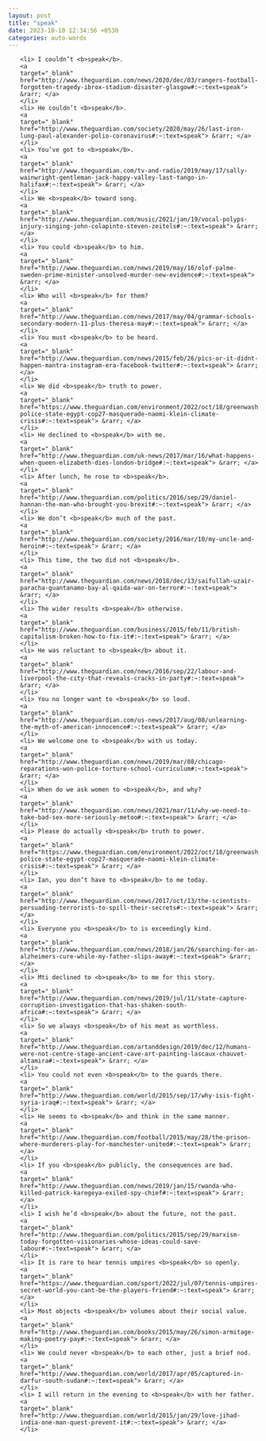 ```yaml
---
layout: post
title: "speak"
date: 2023-10-10 12:34:56 +0530
categories: auto-words
---
```

<ol>

    <li> I couldn’t <b>speak</b>.
    <a 
    target="_blank" 
    href="http://www.theguardian.com/news/2020/dec/03/rangers-football-forgotten-tragedy-ibrox-stadium-disaster-glasgow#:~:text=speak"> &rarr; </a>
    </li>
    <li> He couldn’t <b>speak</b>.
    <a 
    target="_blank" 
    href="http://www.theguardian.com/society/2020/may/26/last-iron-lung-paul-alexander-polio-coronavirus#:~:text=speak"> &rarr; </a>
    </li>
    <li> You’ve got to <b>speak</b>.
    <a 
    target="_blank" 
    href="http://www.theguardian.com/tv-and-radio/2019/may/17/sally-wainwright-gentleman-jack-happy-valley-last-tango-in-halifax#:~:text=speak"> &rarr; </a>
    </li>
    <li> We <b>speak</b> toward song.
    <a 
    target="_blank" 
    href="http://www.theguardian.com/music/2021/jan/19/vocal-polyps-injury-singing-john-colapinto-steven-zeitels#:~:text=speak"> &rarr; </a>
    </li>
    <li> You could <b>speak</b> to him.
    <a 
    target="_blank" 
    href="http://www.theguardian.com/news/2019/may/16/olof-palme-sweden-prime-minister-unsolved-murder-new-evidence#:~:text=speak"> &rarr; </a>
    </li>
    <li> Who will <b>speak</b> for them?
    <a 
    target="_blank" 
    href="http://www.theguardian.com/news/2017/may/04/grammar-schools-secondary-modern-11-plus-theresa-may#:~:text=speak"> &rarr; </a>
    </li>
    <li> You must <b>speak</b> to be heard.
    <a 
    target="_blank" 
    href="http://www.theguardian.com/news/2015/feb/26/pics-or-it-didnt-happen-mantra-instagram-era-facebook-twitter#:~:text=speak"> &rarr; </a>
    </li>
    <li> We did <b>speak</b> truth to power.
    <a 
    target="_blank" 
    href="https://www.theguardian.com/environment/2022/oct/18/greenwashing-police-state-egypt-cop27-masquerade-naomi-klein-climate-crisis#:~:text=speak"> &rarr; </a>
    </li>
    <li> He declined to <b>speak</b> with me.
    <a 
    target="_blank" 
    href="http://www.theguardian.com/uk-news/2017/mar/16/what-happens-when-queen-elizabeth-dies-london-bridge#:~:text=speak"> &rarr; </a>
    </li>
    <li> After lunch, he rose to <b>speak</b>.
    <a 
    target="_blank" 
    href="http://www.theguardian.com/politics/2016/sep/29/daniel-hannan-the-man-who-brought-you-brexit#:~:text=speak"> &rarr; </a>
    </li>
    <li> We don’t <b>speak</b> much of the past.
    <a 
    target="_blank" 
    href="http://www.theguardian.com/society/2016/mar/10/my-uncle-and-heroin#:~:text=speak"> &rarr; </a>
    </li>
    <li> This time, the two did not <b>speak</b>.
    <a 
    target="_blank" 
    href="http://www.theguardian.com/news/2018/dec/13/saifullah-uzair-paracha-guantanamo-bay-al-qaida-war-on-terror#:~:text=speak"> &rarr; </a>
    </li>
    <li> The wider results <b>speak</b> otherwise.
    <a 
    target="_blank" 
    href="http://www.theguardian.com/business/2015/feb/11/british-capitalism-broken-how-to-fix-it#:~:text=speak"> &rarr; </a>
    </li>
    <li> He was reluctant to <b>speak</b> about it.
    <a 
    target="_blank" 
    href="http://www.theguardian.com/news/2016/sep/22/labour-and-liverpool-the-city-that-reveals-cracks-in-party#:~:text=speak"> &rarr; </a>
    </li>
    <li> You no longer want to <b>speak</b> so loud.
    <a 
    target="_blank" 
    href="http://www.theguardian.com/us-news/2017/aug/08/unlearning-the-myth-of-american-innocence#:~:text=speak"> &rarr; </a>
    </li>
    <li> We welcome one to <b>speak</b> with us today.
    <a 
    target="_blank" 
    href="http://www.theguardian.com/news/2019/mar/08/chicago-reparations-won-police-torture-school-curriculum#:~:text=speak"> &rarr; </a>
    </li>
    <li> When do we ask women to <b>speak</b>, and why?
    <a 
    target="_blank" 
    href="http://www.theguardian.com/news/2021/mar/11/why-we-need-to-take-bad-sex-more-seriously-metoo#:~:text=speak"> &rarr; </a>
    </li>
    <li> Please do actually <b>speak</b> truth to power.
    <a 
    target="_blank" 
    href="https://www.theguardian.com/environment/2022/oct/18/greenwashing-police-state-egypt-cop27-masquerade-naomi-klein-climate-crisis#:~:text=speak"> &rarr; </a>
    </li>
    <li> Ian, you don’t have to <b>speak</b> to me today.
    <a 
    target="_blank" 
    href="http://www.theguardian.com/news/2017/oct/13/the-scientists-persuading-terrorists-to-spill-their-secrets#:~:text=speak"> &rarr; </a>
    </li>
    <li> Everyone you <b>speak</b> to is exceedingly kind.
    <a 
    target="_blank" 
    href="http://www.theguardian.com/news/2018/jan/26/searching-for-an-alzheimers-cure-while-my-father-slips-away#:~:text=speak"> &rarr; </a>
    </li>
    <li> Mti declined to <b>speak</b> to me for this story.
    <a 
    target="_blank" 
    href="http://www.theguardian.com/news/2019/jul/11/state-capture-corruption-investigation-that-has-shaken-south-africa#:~:text=speak"> &rarr; </a>
    </li>
    <li> So we always <b>speak</b> of his meat as worthless.
    <a 
    target="_blank" 
    href="http://www.theguardian.com/artanddesign/2019/dec/12/humans-were-not-centre-stage-ancient-cave-art-painting-lascaux-chauvet-altamira#:~:text=speak"> &rarr; </a>
    </li>
    <li> You could not even <b>speak</b> to the guards there.
    <a 
    target="_blank" 
    href="http://www.theguardian.com/world/2015/sep/17/why-isis-fight-syria-iraq#:~:text=speak"> &rarr; </a>
    </li>
    <li> He seems to <b>speak</b> and think in the same manner.
    <a 
    target="_blank" 
    href="http://www.theguardian.com/football/2015/may/28/the-prison-where-murderers-play-for-manchester-united#:~:text=speak"> &rarr; </a>
    </li>
    <li> If you <b>speak</b> publicly, the consequences are bad.
    <a 
    target="_blank" 
    href="http://www.theguardian.com/news/2019/jan/15/rwanda-who-killed-patrick-karegeya-exiled-spy-chief#:~:text=speak"> &rarr; </a>
    </li>
    <li> I wish he’d <b>speak</b> about the future, not the past.
    <a 
    target="_blank" 
    href="http://www.theguardian.com/politics/2015/sep/29/marxism-today-forgotten-visionaries-whose-ideas-could-save-labour#:~:text=speak"> &rarr; </a>
    </li>
    <li> It is rare to hear tennis umpires <b>speak</b> so openly.
    <a 
    target="_blank" 
    href="https://www.theguardian.com/sport/2022/jul/07/tennis-umpires-secret-world-you-cant-be-the-players-friend#:~:text=speak"> &rarr; </a>
    </li>
    <li> Most objects <b>speak</b> volumes about their social value.
    <a 
    target="_blank" 
    href="http://www.theguardian.com/books/2015/may/26/simon-armitage-making-poetry-pay#:~:text=speak"> &rarr; </a>
    </li>
    <li> We could never <b>speak</b> to each other, just a brief nod.
    <a 
    target="_blank" 
    href="http://www.theguardian.com/world/2017/apr/05/captured-in-darfur-south-sudan#:~:text=speak"> &rarr; </a>
    </li>
    <li> I will return in the evening to <b>speak</b> with her father.
    <a 
    target="_blank" 
    href="http://www.theguardian.com/world/2015/jan/29/love-jihad-india-one-man-quest-prevent-it#:~:text=speak"> &rarr; </a>
    </li>